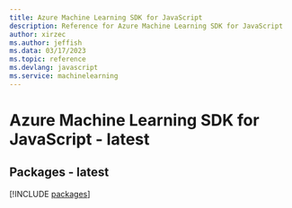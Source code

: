 ```yaml
---
title: Azure Machine Learning SDK for JavaScript
description: Reference for Azure Machine Learning SDK for JavaScript
author: xirzec
ms.author: jeffish
ms.data: 03/17/2023
ms.topic: reference
ms.devlang: javascript
ms.service: machinelearning
---
```

# Azure Machine Learning SDK for JavaScript - latest
## Packages - latest
[!INCLUDE [packages](machine-learning-index.md)]